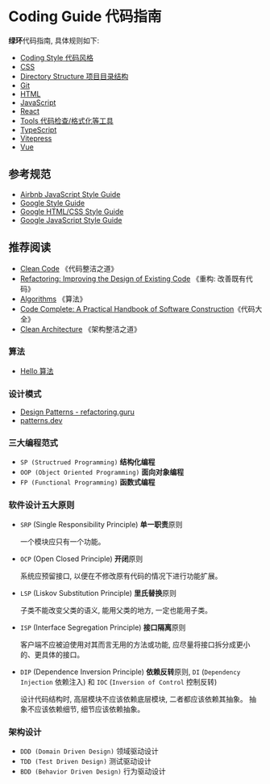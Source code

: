 # Coding Guide 代码指南

**绿环**代码指南, 具体规则如下:

- [Coding Style 代码风格](coding-style.md)
- [CSS](css.md)
- [Directory Structure 项目目录结构](directory-structure.md)
- [Git](git.md)
- [HTML](html.md)
- [JavaScript](js.md)
- [React](react.md)
- [Tools 代码检查/格式化等工具](tools)
- [TypeScript](ts.md)
- [Vitepress](vitepress.md)
- [Vue](vue.md)

## 参考规范

- [Airbnb JavaScript Style Guide](https://github.com/airbnb/javascript)
- [Google Style Guide](https://github.com/google/styleguide)
- [Google HTML/CSS Style Guide](https://google.github.io/styleguide/htmlcssguide.html)
- [Google JavaScript Style Guide](https://google.github.io/styleguide/jsguide.html)

## 推荐阅读

- [Clean Code](https://www.amazon.com/Clean-Code-Handbook-Software-Craftsmanship/dp/0132350882) 《代码整洁之道》
- [Refactoring: Improving the Design of Existing Code](https://www.amazon.com/Refactoring-Improving-Design-Existing-Code/dp/0201485672) 《重构: 改善既有代码》
- [Algorithms](https://www.amazon.com/Algorithms-Algorithms_4-Robert-Sedgewick-ebook/dp/B004P8J1NA) 《算法》
- [Code Complete: A Practical Handbook of Software Construction](https://www.amazon.com/Code-Complete-Practical-Handbook-Construction/dp/0735619670)《代码大全》
- [Clean Architecture](https://www.amazon.com/Clean-Architecture-Craftsmans-Software-Structure/dp/0134494164) 《架构整洁之道》

### 算法

- [Hello 算法](https://www.hello-algo.com/)

### 设计模式

- [Design Patterns - refactoring.guru](https://refactoring.guru/design-patterns)
- [patterns.dev](https://www.patterns.dev/)

### 三大编程范式

- `SP (Structrued Programming)` **结构化编程**
- `OOP (Object Oriented Programming)` **面向对象编程**
- `FP (Functional Programming)` **函数式编程**

### 软件设计五大原则

- `SRP` (Single Responsibility Principle) **单一职责**原则

  一个模块应只有一个功能。

- `OCP` (Open Closed Principle) **开闭**原则

  系统应预留接口, 以便在不修改原有代码的情况下进行功能扩展。

- `LSP` (Liskov Substitution Principle) **里氏替换**原则

  子类不能改变父类的语义, 能用父类的地方, 一定也能用子类。

- `ISP` (Interface Segregation Principle) **接口隔离**原则

  客户端不应被迫使用对其而言无用的方法或功能, 应尽量将接口拆分成更小的、更具体的接口。

- `DIP` (Dependence Inversion Principle) **依赖反转**原则, `DI` (`Dependency Injection` 依赖注入) 和 `IOC` (`Inversion of Control` 控制反转)

  设计代码结构时, 高层模块不应该依赖底层模块, 二者都应该依赖其抽象。 抽象不应该依赖细节, 细节应该依赖抽象。

### 架构设计

- `DDD (Domain Driven Design)` 领域驱动设计
- `TDD (Test Driven Design)` 测试驱动设计
- `BDD (Behavior Driven Design)` 行为驱动设计
